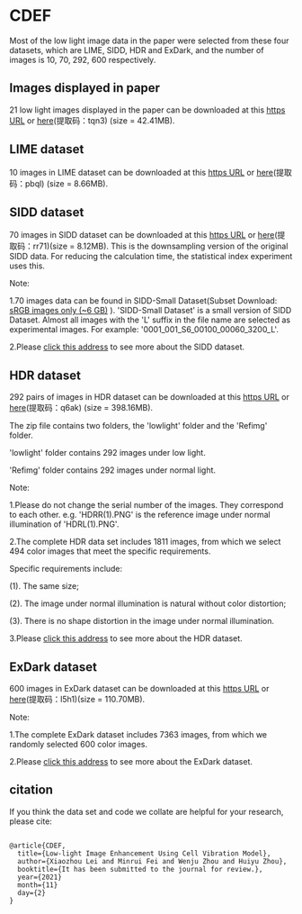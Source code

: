 # CDEF
Most of the low light image data in the paper were selected from these four datasets, which are LIME, SIDD, HDR and ExDark, and the number of images is 10, 70, 292, 600 respectively. 

## Images displayed in paper

21 low light images displayed in the paper can be downloaded at this [https URL](https://cloud.189.cn/t/uIrMJv36RZVn) or [here](https://pan.baidu.com/s/1nNWskL1NKZSmK44XaSfqCg)(提取码：tqn3) (size = 42.41MB). 

## LIME dataset

10 images in LIME dataset can be downloaded at this [https URL](https://cloud.189.cn/t/AJRfYvUFBV3e) or [here](https://pan.baidu.com/s/1BOlXrvzTLDWhkLBbSiLmqQ)(提取码：pbql)   (size = 8.66MB).

## SIDD dataset

70 images in SIDD dataset can be downloaded at this [https URL](https://cloud.189.cn/t/IbmIZrzArAzm) or [here](https://pan.baidu.com/s/1lwZyfPGpumIJPkfPDCKxDQ)(提取码：rr71)(size = 8.12MB). 
This is the downsampling version of the original SIDD data. For reducing the calculation time, the statistical index experiment uses this.

Note:

1.70 images data can be found in SIDD-Small Dataset(Subset Download: [sRGB images only (~6 GB)](https://competitions.codalab.org/my/datasets/download/a26784fe-cf33-48c2-b61f-94b299dbc0f2) ). 'SIDD-Small Dataset' is a small version of SIDD Dataset. Almost all images with the 'L' suffix in the file name are selected as experimental images. For example: '0001_001_S6_00100_00060_3200_L'.

2.Please [click this address](https://www.eecs.yorku.ca/~kamel/sidd/dataset.php) to see more about the SIDD dataset.

## HDR dataset

292 pairs of images in HDR dataset can be downloaded at this [https URL](https://cloud.189.cn/t/yymaUrmuiMny) or [here](https://pan.baidu.com/s/1v8YoVVwJE5qLx_JldNAaXg)(提取码：q6ak) (size = 398.16MB).

The zip file contains two folders, the 'lowlight' folder and the 'Refimg' folder.

'lowlight' folder contains 292 images under low light.

'Refimg' folder contains 292 images under normal light.

Note: 

1.Please do not change the serial number of the images. They correspond to each other. e.g.  'HDRR(1).PNG' is the reference image under normal illumination of 'HDRL(1).PNG'.

2.The complete HDR data set includes 1811 images, from which we select 494 color images that meet the specific requirements.

Specific requirements include:

(1). The same size;

(2). The image under normal illumination is natural without color distortion;

(3). There is no shape distortion in the image under normal illumination.

3.Please [click this address](https://live.ece.utexas.edu/research/HDRDB/hdr_index.html) to see more about the HDR dataset.

## ExDark dataset

600 images in ExDark dataset can be downloaded at this [https URL](https://cloud.189.cn/t/jAbQveiqeEZb) or [here](https://pan.baidu.com/s/1ZbuaVg9J79hfqtjkKqVmog)(提取码：l5h1)(size = 110.70MB).

Note: 

1.The complete ExDark dataset includes 7363 images, from which we randomly selected 600 color images.

2.Please [click this address](https://github.com/cs-chan/Exclusively-Dark-Image-Dataset) to see more about the ExDark dataset.


## citation

If you think the data set and code we collate are helpful for your research, please cite:

```

@article{CDEF,
  title={Low-light Image Enhancement Using Cell Vibration Model},
  author={Xiaozhou Lei and Minrui Fei and Wenju Zhou and Huiyu Zhou},
  booktitle={It has been submitted to the journal for review.},
  year={2021}
  month={11}
  day={2}
}


```

